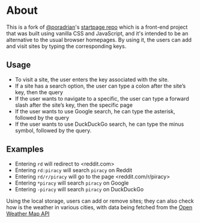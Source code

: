 # About

This is a fork of [@poradrian](https://github.com/poradrian)'s [startpage repo](https://github.com/poradrian/startpage) which is a front-end project that was built using vanilla CSS and JavaScript, and it's intended to be an alternative to the usual browser homepages. By using it, the users can add and visit sites by typing the corresponding keys.

## Usage

- To visit a site, the user enters the key associated with the site.
- If a site has a search option, the user can type a colon after the site’s key, then the query
- If the user wants to navigate to a specific, the user can type a forward slash after the site’s key, then the specific page
- If the user wants to use Google search, he can type the asterisk, followed by the query
- If the user wants to use DuckDuckGo search, he can type the minus symbol, followed by the query.

## Examples
- Entering `rd` will redirect to <reddit.com>
- Entering `rd:piracy` will search `piracy` on Reddit
- Entering `rd/r/piracy` will go to the page <reddit.com/r/piracy>
- Entering `*piracy` will search `piracy` on Google
- Entering `-piracy` will search `piracy` on DuckDuckGo

Using the local storage, users can add or remove sites; they can also check how is the weather in various cities, with data being fetched from the [Open Weather Map API](https://openweathermap.org/)
